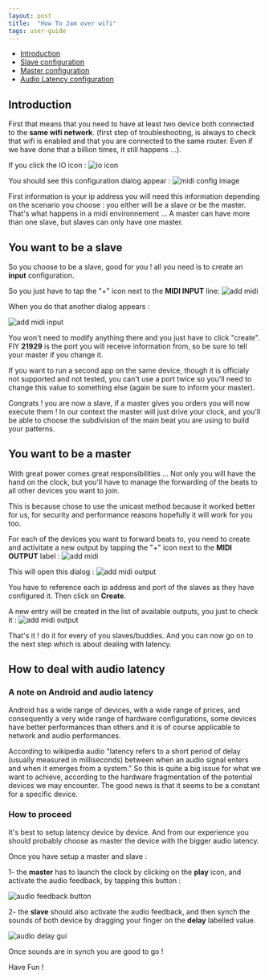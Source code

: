 ```yaml
---
layout: post
title:  "How To Jam over wifi"
tags: user-guide
---
```

* [Introduction](#Introduction)<br>
* [Slave configuration](#Slave)<br>
* [Master configuration](#Master)<br>
* [Audio Latency configuration](#Audio_Latency)<br>

<a name="Introduction"/>

## Introduction

First that means that you need to have at least two device both connected to the **same wifi network**. (first step of troubleshooting, is always to check that wifi is enabled and that you are connected to the same router. Even if we have done that a billion times, it still happens ...).

If you click the IO icon : ![io icon]({{site.baseurl}}/img/io-icon.png)

You should see this configuration dialog appear :
![midi config image]({{site.baseurl}}/img/MidiConfigDialog.png)

First information is your ip address you will need this information depending on the scenario you choose : you either will be a slave or be the master.
That's what happens in a midi environnement ... A master can have more than one slave, but slaves can only have one master.

<a name="Slave"/>

## You want to be a slave

So you choose to be a slave, good for you ! all you need is to create an **input** configuration.

So you just have to tap the "+" icon next to the **MIDI INPUT** line: ![add midi]({{site.baseurl}}/img/addmidi-icon.png)

When you do that another dialog appears :

![add midi input]({{site.baseurl}}/img/MidiAddInput.png)

You won't need to modify anything there and you just have to click "create". FIY **21929** is the port you will receive information from, so be sure to tell your master if you change it.

If you want to run a second app on the same device, though it is officialy not supported and not tested, you can't use a port twice so you'll need to change this value to something else (again be sure to inform your master). 

Congrats ! you are now a slave, if a master gives you orders you will now execute them ! In our context the master will just drive your clock, and you'll be able to choose the subdivision of the main beat you are using to build your patterns.

<a name="Master"/>

## You want to be a master

With great power comes great responsibilities ... Not only you will have the hand on the clock, but you'll have to manage the forwarding of the beats to all other devices you want to join.

This is because chose to use the unicast method because it worked better for us, for security and performance reasons hopefully it will work for you too.

For each of the devices you want to forward beats to, you need to create and activitate a new output by tapping the "+" icon next to the **MIDI OUTPUT** label : ![add midi]({{site.baseurl}}/img/addmidi-icon.png)

This will open this dialog :
![add midi output]({{site.baseurl}}/img/MidiAddOutput.png)

You have to reference each ip address and port of the slaves as they have configured it. Then click on **Create**.

A new entry will be created in the list of available outputs, you just to check it :
![add midi output]({{site.baseurl}}/img/MidiOutputSelected.png)

That's it ! do it for every of you slaves/buddies. And you can now go on to the next step which is about dealing with latency.

<a name="Audio_Latency"/>

## How to deal with audio latency

### A note on Android and audio latency

Android has a wide range of devices, with a wide range of prices, and consequently a very wide range of hardware configurations, some devices have better performances than others and it is of course applicable to network and audio performances. 

According to wikipedia audio "latency refers to a short period of delay (usually measured in milliseconds) between when an audio signal enters and when it emerges from a system." So this is quite a big issue for what we want to achieve, according to the hardware fragmentation of the potential devices we may encounter. The good news is that it seems to be a constant for a specific device.

### How to proceed
It's best to setup latency device by device. And from our experience you should probably choose as master the device with the bigger audio latency.

Once you have setup a master and slave :

1- the **master** has to launch the clock by clicking on the **play** icon, and activate the audio feedback, by tapping this button :

![audio feedback button]({{site.baseurl}}/img/audiofbk-icon.png)

2- the **slave** should also activate the audio feedback, and then synch the sounds of both device by dragging your finger on the **delay** labelled value.

![audio delay gui]({{site.baseurl}}/img/latencyConfig.png)

Once sounds are in synch you are good to go !

Have Fun !




